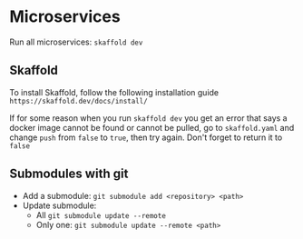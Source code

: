 # Microservices

Run all microservices: `skaffold dev`

## Skaffold
To install Skaffold, follow the following installation guide `https://skaffold.dev/docs/install/`

If for some reason when you run `skaffold dev` you get an error that says a docker image cannot be found or cannot be pulled, go to `skaffold.yaml` and change `push` from `false` to `true`, then try again. Don't forget to return it to `false`

## Submodules with git
- Add a submodule: `git submodule add <repository> <path>`
- Update submodule: 
  - All `git submodule update --remote`
  - Only one: `git submodule update --remote <path>`